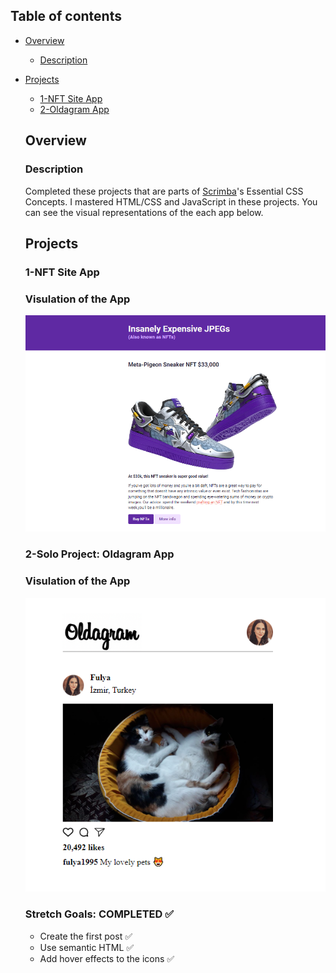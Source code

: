 ## Table of contents

- [Overview](#overview)

  - [Description](#description)
- [Projects](#projects)

  - [1-NFT Site App](#nft-site)
  - [2-Oldagram App](#oldagram-site)

  ## Overview

  ### Description

  Completed these projects that are parts of [Scrimba](https://scrimba.com/learn/frontend/)'s Essential CSS Concepts.  I mastered HTML/CSS and JavaScript in these projects.
  You can see the visual representations of the each app below.

  ## Projects

  ### 1-NFT Site App

  ### Visulation of the App


  ![image](./1-NFT-site/nft-site.png)


 
  ### 2-Solo Project: Oldagram App
  ### Visulation of the App 

    ![image](./2-solo-project-oldagram-app/oldagram.png)
    

  ### Stretch Goals: COMPLETED ✅

  - Create the first post ✅
  - Use semantic HTML ✅
  - Add hover effects to the icons ✅
  
  
